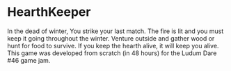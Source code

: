 # HearthKeeper
In the dead of winter, You strike your last match. The fire is lit and you must keep it going throughout the winter. Venture outside and gather wood or hunt for food to survive. If you keep the hearth alive, it will keep you alive. This game was developed from scratch (in 48 hours) for the Ludum Dare #46 game jam.

